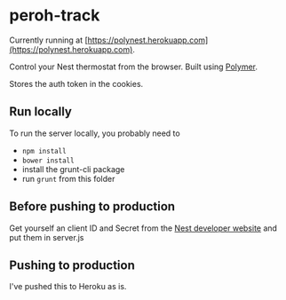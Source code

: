 peroh-track
===========

Currently running at [https://polynest.herokuapp.com](https://polynest.herokuapp.com).

Control your Nest thermostat from the browser. Built using [Polymer](http://polymer-project.org).

Stores the auth token in the cookies.

## Run locally

To run the server locally, you probably need to
   * `npm install`
   * `bower install`
   * install the grunt-cli package
   * run `grunt` from this folder

## Before pushing to production

Get yourself an client ID and Secret from the [Nest developer website](https://developer.nest.com/clients) and put them in server.js

## Pushing to production

I've pushed this to Heroku as is.
